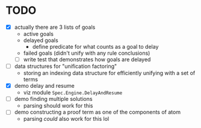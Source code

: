 # TODO

- [x] actually there are 3 lists of goals
  - active goals
  - delayed goals
    - define predicate for what counts as a goal to delay
  - failed goals (didn't unify with any rule conclusions)
  - [ ] write test that demonstrates how goals are delayed
- [ ] data structures for "unification factoring"
  - storing an indexing data structure for efficiently unifying with a set of
    terms
- [x] demo delay and resume
  - viz module `Spec.Engine.DelayAndResume`
- [ ] demo finding multiple solutions
  - parsing should work for this
- [ ] demo constructing a proof term as one of the components of atom
  - parsing _could_ also work for this lol
